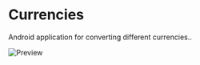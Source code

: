 # Currencies
Android application for converting different currencies..

![Preview](https://drive.google.com/file/d/1p4_HE9gmnR5oA5pkG2FIBJ4vuZw7wL4-/view)
